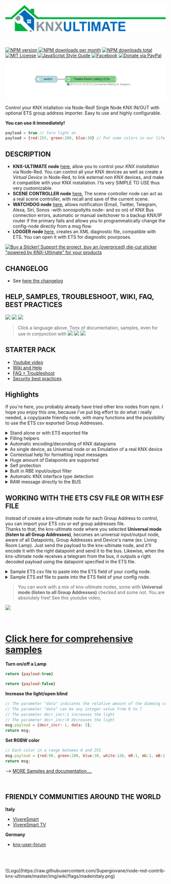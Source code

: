 ![Logo](img/logo-big.png)

<br/>

[![NPM version][npm-version-image]][npm-url]
[![NPM downloads per month][npm-downloads-month-image]][npm-url]
[![NPM downloads total][npm-downloads-total-image]][npm-url]
[![MIT License][license-image]][license-url]
[![JavaScript Style Guide](https://img.shields.io/badge/code_style-standard-brightgreen.svg)](https://standardjs.com)
[![Facebook][facebook-image]][facebook-url]
[![Donate via PayPal](https://img.shields.io/badge/Donate-PayPal-blue.svg?style=flat-square)](https://www.paypal.me/techtoday) 


![Sample Node](img/readmemain.png)

Control your KNX intallation via Node-Red! Single Node KNX IN/OUT with optional ETS group address importer. Easy to use and highly configurable.

**You can use it immediately!**
```javascript
payload = true // Turn light on
payload = {red:255, green:200, blue:30} // Put some colors in our life
```

## DESCRIPTION

* **KNX-ULTIMATE node** [here](https://github.com/Supergiovane/node-red-contrib-knx-ultimate/wiki/2.-Node-Configuration), allow you to control your *KNX installation* via Node-Red. You can control all your KNX devices as well as create a *Virtual Device* in Node-Red, to link external *non KNX* devices, and make it compatible with your KNX installation. I'ts very SIMPLE TO USE thus very customizable.  
* **SCENE CONTROLLER node** [here](https://github.com/Supergiovane/node-red-contrib-knx-ultimate/wiki/SceneController-Configuration), The scene controller node can act as a real scene controller, with recall and save of the current scene.
* **WATCHDOG node** [here](https://github.com/Supergiovane/node-red-contrib-knx-ultimate/wiki/7.-WatchDog-Configuration), allows notification (Email, Twitter, Telegram, Alexa, Siri, Sonos -with sonospollytts node- and so on) of KNX Bus connection errors, automatic or manual switchover to a backup KNX/IP router if the primary fails and allows you to programmatically change the config-node directly from a msg flow.
* **LOGGER node** [here](https://github.com/Supergiovane/node-red-contrib-knx-ultimate/wiki/Logger-Configuration), creates an XML diagnostic file, compatible with ETS. You can open it with ETS for diagnostic pourposes.


[![Buy a Sticker!](https://raw.githubusercontent.com/Supergiovane/node-red-contrib-knx-ultimate/master/img/PoweredBySticker.png) Support the project, buy an (overpriced) die-cut sticker "powered by KNX-Ultimate" for your products](https://teespring.com/it/stores/knx-ultimate-support-store)

## CHANGELOG

* See <a href="https://github.com/Supergiovane/node-red-contrib-knx-ultimate/blob/master/CHANGELOG.md">here the changelog</a>


## HELP, SAMPLES, TROUBLESHOOT, WIKI, FAQ, BEST PRACTICES

<a href="https://github.com/Supergiovane/node-red-contrib-knx-ultimate/wiki/Overview"><img src="https://raw.githubusercontent.com/Supergiovane/node-red-contrib-knx-ultimate/master/img/wiki/flags/usa-today.png"/></a>
<a href="https://github.com/Supergiovane/node-red-contrib-knx-ultimate/wiki/de-Overview"><img src="https://raw.githubusercontent.com/Supergiovane/node-red-contrib-knx-ultimate/master/img/wiki/flags/germany.png"/></a>
<a href="https://github.com/Supergiovane/node-red-contrib-knx-ultimate/wiki/it-Overview"><img src="https://raw.githubusercontent.com/Supergiovane/node-red-contrib-knx-ultimate/master/img/wiki/flags/italy.png"/></a><br/>

> Click a language above. Tons of documentation, samples, even for use in conjunction with <img width="90px" src="https://raw.githubusercontent.com/Supergiovane/node-red-contrib-knx-ultimate/master/img/homekit.png" > <img width="70px" src="https://raw.githubusercontent.com/Supergiovane/node-red-contrib-knx-ultimate/master/img/alexa.png" > <img width="90px" src="https://raw.githubusercontent.com/Supergiovane/node-red-contrib-knx-ultimate/master/img/googleassistant.png" >




## STARTER PACK

* [Youtube video](https://www.youtube.com/playlist?list=PL9Yh1bjbLAYpfy1Auz6CKDfXUusgMwOQr)
* [Wiki and Help](https://github.com/Supergiovane/node-red-contrib-knx-ultimate/wiki)
* [FAQ + Troubleshoot](https://github.com/Supergiovane/node-red-contrib-knx-ultimate/wiki/5.-FAQ-Troubleshoot)
* [Security best practices](https://github.com/Supergiovane/node-red-contrib-knx-ultimate/wiki/SECURITY)


## Highlights

If you're here, you probably already have tried other knx nodes from npm. I hope you enjoy this one, because i've put big effort to do what i really needed, a copy/paste friendly node, with many functions and the possibility to use the ETS csv exported Group Addresses.<br />

<details><summary>Stand alone or with ETS exported file</summary>

You can set you own group address, datapoint and device name, or you can import the ETS Group Address list and have datapoint and device name auto populated while typing in the group address.

</details>
<details><summary>Filling helpers</summary>

If you import your ETS CSV or ESF file, just begin typing the group address or the device name in the Group Address textbox and a list of possible matches will appear. Just select an item in the list it and have datapoint and device name auto populated. You can then accept the auto populated fields or change it.

</details>
<details><summary>Automatic encoding/deconding of KNX datagrams</summary>

Just pass a normal payload to the node (true, false, a string or any nymber) and just receive a normal payload (true, false, a string or any nymber) to use in your flow.

</details>
<details><summary>As single device, as Universal node or as Emulation of a real KNX device</summary>

The node can act as a single device (for example having Group Address 0/0/1), or can be used as universal node, catching all messages coming from KNX Bus (in this case the node will output a comprehensive msg to the flow, containing group address, device name, automatic decoded payload and other useful infos). The node can act as universal KNX sender as well (you can pass a message to the node, containing the destination group address, the datapont type and the payload).
You can even use the node to emulate a phisically non existent KNX device. The node will behave exactly as a normal KNX Device and will also respond to read requests coming from the KNX bus, by sending the current payload value to the KNX bus.

</details>
<details><summary>Contextual help for formatting input messages</summary>

There is samples. There is huge documentation about settings and properties. If this is not enough for you, whenever you change the datapoint type, a textblock with a sample msg input (expecially, for tricky datapoints, like RGBW, 10Bytes, Relative Dimming, 3 Bytes setpoint etc...) appears. Just copy/paste it in a function and you're done.

</details>
<details><summary>Huge amount of Datapoints are supported</summary>

It supports a huge amount of datapoints. If you need more, just open a GitHub issue.

</details>
<details><summary>Self protection</summary>

The Node protects you, from mistakes you can do. [Node Protections](https://github.com/Supergiovane/node-red-contrib-knx-ultimate/wiki/-Protections)

</details>
<details><summary>Built in RBE input/output filter</summary>

You can select to activate or deactivate it. If active, the node reacts only if payload from KNX Bus or from input msg is changed.

</details>
<details><summary>Automatic KNX interface type detection</summary>

Full support for IP Interfaces as well for IP Routers. It's recommended the use of IP Routers because of simple setup and stability in a large environment.

</details>
<details><summary>RAW message directly to the BUS</summary>

You can send RAW buffers directly to the bus.

</details>


## WORKING WITH THE ETS CSV FILE OR WITH ESF FILE

Instead of create a knx-ultimate node for each Group Address to control, you can import your ETS csv or esf group addresses file.  
Thanks to that, the knx-ultimate node where you selected **Universal mode (listen to all Group Addresses)**, becomes an universal input/output node, aware of all Datapoints, Group Addresses and Device's name (ex: Living Room Lamp). Just send the payload to the knx-ultimate node, and it'll encode it with the right datapoint and send it to the bus. Likewise, when the knx-ultimate node receives a telegram from the bus, it outputs a right decoded payload using the datapoint specified in the ETS file.

<details><summary>Sample ETS csv file to paste into the ETS field of your config node.</summary>

> Copy/Paste this into your configuration node.

```javascript
"Group name"	"Address"	"Central"	"Unfiltered"	"Description"	"DatapointType"	"Security"
"Attuatori luci"	"0/-/-"	""	""	"Attuatori luci"	""	"Auto"
"Luci primo piano"	"0/0/-"	""	""	"Luci primo piano"	""	"Auto"
"Camera da letto luce"	"0/0/1"	""	""	"Camera da letto luce"	"DPST-1-8"	"Auto"
"Loggia camera da letto"	"0/0/2"	""	""	"Loggia camera da letto"	"DPST-1-1"	"Auto"
"Camera armadi luce"	"0/0/3"	""	""	"Camera armadi luce"	"DPST-1-1"	"Auto"
"Bagno grande luce"	"0/0/4"	""	""	"Bagno grande luce"	"DPST-1-1"	"Auto"
"Loggia bagno grande"	"0/0/5"	""	""	"Loggia bagno grande"	"DPST-1-1"	"Auto"
"Bagno grande specchio (switch)"	"0/0/6"	""	""	"Bagno grande specchio switch"	"DPST-1-1"	"Auto"
"Lavanderia luce"	"0/0/7"	""	""	"Lavanderia luce"	"DPST-1-1"	"Auto"
"Lavanderia specchio (switch)"	"0/0/8"	""	""	"Lavanderia specchio switch"	"DPST-1-1"	"Auto"
"Studio luce"	"0/0/9"	""	""	"Studio luce"	"DPST-1-1"	"Auto"
"Soggiorno luce (switch)"	"0/0/10"	""	""	"Soggiorno luce switch"	"DPST-1-1"	"Auto"
"Soggiorno aplique (switch)"	"0/0/11"	""	""	"Soggiorno aplique switch"	"DPST-1-1"	"Auto"
"Loggia soggiorno cucina"	"0/0/12"	""	""	"Loggia soggiorno-cucina"	"DPST-1-1"	"Auto"
"Cucina luce"	"0/0/13"	""	""	"Cucina luce"	"DPT-1"	"Auto"
"Cucina luce pensili"	"0/0/14"	""	""	"Cucina luce pensili"	"DPT-1"	"Auto"
"Corridoio luce"	"0/0/15"	""	""	"Corridoio luce"	"DPST-1-1"	"Auto"
"Scala LED"	"0/0/16"	""	""	"Scala LED"	"DPST-1-1"	"Auto"
"Soggiorno aplique brighness value"	"0/0/17"	""	""	""	"DPST-5-1"	"Auto"
"Bagno grande specchio (dim)"	"0/0/18"	""	""	"Bagno grande specchio dim"	"DPST-3-7"	"Auto"
"Soggiorno luce brighness value"	"0/0/19"	""	""	""	"DPST-5-1"	"Auto"
"Lavanderia specchio (dim)"	"0/0/20"	""	""	"Lavanderia specchio dim"	"DPST-3-7"	"Auto"
"Scala LED cambiacolori RGB"	"0/0/21"	""	""	""	"DPST-1-1"	"Auto"
"Bagno grande specchio brightness value"	"0/0/22"	""	""	""	"DPST-5-1"	"Auto"
"Soggiorno luce (dim)"	"0/0/23"	""	""	"Soggiorno luce dim"	"DPST-3-7"	"Auto"
```

</details>


<details><summary>Sample ETS esf file to paste into the ETS field of your config node.</summary>

> Copy/Paste this into your configuration node.

```javascript
My beautiful home
Attuatori luci.Luci primo piano.0/0/1	Luce camera da letto	EIS 1 'Switching' (1 Bit)	Low	
Attuatori luci.Luci primo piano.0/0/2	Luce loggia camera da letto	EIS 1 'Switching' (1 Bit)	Low	
Attuatori luci.Luci primo piano.0/0/3	Luce camera armadi	EIS 1 'Switching' (1 Bit)	Low	
Attuatori luci.Luci primo piano.0/0/4	Luce bagno grande	EIS 1 'Switching' (1 Bit)	Low	
Attuatori luci.Luci primo piano.0/0/5	Luce loggia bagno grande	EIS 1 'Switching' (1 Bit)	Low	
Attuatori luci.Luci primo piano.0/0/6	Luce specchio bagno grande (switch)	EIS 1 'Switching' (1 Bit)	Low	
Attuatori luci.Luci primo piano.0/0/7	Luce lavanderia	EIS 1 'Switching' (1 Bit)	Low	
Attuatori luci.Luci primo piano.0/0/8	Luce specchio lavanderia (switch)	EIS 1 'Switching' (1 Bit)	Low	
Attuatori luci.Luci primo piano.0/0/9	Luce studio	EIS 1 'Switching' (1 Bit)	Low	
Attuatori luci.Luci primo piano.0/0/10	Plafoniera soggiorno (switch)	EIS 1 'Switching' (1 Bit)	Low	
Attuatori luci.Luci primo piano.0/0/11	Applique soggiorno (switch)	EIS 1 'Switching' (1 Bit)	Low	
Attuatori luci.Luci primo piano.0/0/12	Luce loggia soggiorno cucina	EIS 1 'Switching' (1 Bit)	Low	
Attuatori luci.Luci primo piano.0/0/13	Luce cucina	EIS 1 'Switching' (1 Bit)	Low	
Attuatori luci.Luci primo piano.0/0/14	Pensili cucina	EIS 1 'Switching' (1 Bit)	Low	
Attuatori luci.Luci primo piano.0/0/15	Luce corridoio	EIS 1 'Switching' (1 Bit)	Low	
Attuatori luci.Luci primo piano.0/0/16	LED scala	EIS 1 'Switching' (1 Bit)	Low	
Attuatori luci.Luci primo piano.0/0/18	Luce specchio bagno grande(dim)	EIS 2 'Dimming - control' (4 Bit)	Low	
Attuatori luci.Luci primo piano.0/0/20	Luce specchio lavanderia (dim)	EIS 2 'Dimming - control' (4 Bit)	Low	
Attuatori luci.Luci primo piano.0/0/23	Plafoniera soggiorno (dim)	EIS 2 'Dimming - control' (4 Bit)	Low	
Attuatori luci.Luci primo piano.0/0/24	Applique soggiorno (dim)	EIS 2 'Dimming - control' (4 Bit)	Low	
Attuatori luci.Luci primo piano.0/0/17	Applique soggiorno brighness value	Uncertain (1 Byte)	Low	
Attuatori luci.Luci primo piano.0/0/19	Plafoniera soggiorno brighness value	Uncertain (1 Byte)	Low	
Attuatori luci.Luci primo piano.0/0/21	LED cambiacolori RGB scala	EIS 1 'Switching' (1 Bit)	Low	
```

</details>

> You can work with a mix of knx-ultimate nodes, some with **Universal mode (listen to all Group Addresses)** checked and some not. You are absolutely free! See this youtube video,

<a href="https://youtu.be/egRbR_KwP9I" target="_blank"><img src='https://raw.githubusercontent.com/Supergiovane/node-red-contrib-knx-ultimate/master/img/yt.png' width='60%'></a>

<br/>


# <a href="https://github.com/Supergiovane/node-red-contrib-knx-ultimate/wiki">Click here for comprehensive samples</a>
**Turn on/off a Lamp**
```javascript
return {payload:true}
```
```javascript
return {payload:false}
```

**Increase the light/open blind**
```javascript
// The parameter "data" indicates the relative amount of the dimming commmand (how much to dim).
// The parameter "data" can be any integer value from 0 to 7
// The parameter decr_incr:1 increases the light
// The parameter decr_incr:0 decreases the light
msg.payload = {decr_incr: 1, data: 5};
return msg;
```

**Set RGBW color**
```javascript
// Each color in a range between 0 and 255
msg.payload = {red:90, green:200, blue:30, white:120, mR:1, mG:1, mB:1, mW:1};
return msg;
```

--> [MORE Samples and documentation....](https://github.com/Supergiovane/node-red-contrib-knx-ultimate/wiki)

<br/>




## FRIENDLY COMMUNITIES AROUND THE WORLD

**Italy**
* [VivereSmart](https://www.facebook.com/groups/viveresmart)
* [VivereSmart TV](https://www.youtube.com/channel/UC6GlFhcbNuoSEejZ_HlCynA)

**Germany**
* [knx-user-forum](https://knx-user-forum.de/forum/öffentlicher-bereich/knx-eib-forum/1389088-knx-node-for-node-red)


<br/>
<br/>
<br/>
![Logo](https://raw.githubusercontent.com/Supergiovane/node-red-contrib-knx-ultimate/master/img/wiki/flags/madeinitaly.png)

[license-image]: https://img.shields.io/badge/license-MIT-blue.svg
[license-url]: https://github.com/Supergiovane/node-red-contrib-knx-ultimate/master/LICENSE
[npm-url]: https://npmjs.org/package/node-red-contrib-knx-ultimate
[npm-version-image]: https://img.shields.io/npm/v/node-red-contrib-knx-ultimate.svg
[npm-downloads-month-image]: https://img.shields.io/npm/dm/node-red-contrib-knx-ultimate.svg
[npm-downloads-total-image]: https://img.shields.io/npm/dt/node-red-contrib-knx-ultimate.svg
[facebook-image]: https://img.shields.io/badge/Visit%20me-Facebook-blue
[facebook-url]: https://www.facebook.com/supergiovaneDev